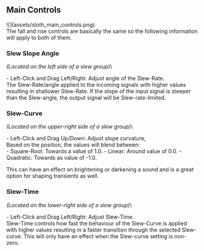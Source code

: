 <h2 class="txt-blue">Main Controls</h2>
<div class="image">
![](assets/sloth_main_controls.png)
</div>

<div class="quote bg-yellow">
The fall and rise controls are basically the same so the following information will
apply to both of them.
</div>

### Slew Slope Angle
<span class="location">*(Located on the left side of a slew group)*</span>\
<div class="block controls bg-dark-2">
- <span class="item">Left-Click and Drag Left/Right:</span> Adjust angle of the Slew-Rate.
</div>
The Slew-Rate/angle applied to the incoming signals with higher values resulting in shallower Slew-Rate. 
If the slope of the input signal is steeper than the Slew-angle, the output signal will be Slew-rate-limited.
<div class="pb"></div>

### Slew-Curve
<span class="location">*(Located on the upper-right side of a slew group)*</span>\
<div class="block controls bg-dark-2">
- <span class="item">Left-Click and Drag Up/Down:</span> Adjust slope curvature,
</div>
Based on the position, the values will blend between:
<div class="block bg-dark-1">
- <span class="txt-yellow">Square-Root:</span> Towards a value of 1.0.
- <span class="txt-yellow">Linear:</span> Around value of 0.0.
- <span class="txt-yellow">Quadratic:</span> Towards as value of -1.0.
</div>

This can have an effect on brightening or darkening a sound and is a great option for shaping
transients as well.
<span class="spacer"/>

### Slew-Time
<span class="location">*(Located on the lower-right side of a slew group)*</span>\
<div class="block controls bg-dark-2">
- <span class="item">Left-Click and Drag Left/Right:</span> Adjust Slew-Time.
</div>
Slew-Time controls how fast the behaviour of the Slew-Curve is applied with higher values resulting 
in a faster transition through the selected Slew-curve. This will only have an effect when the 
Slew-curve setting is non-zero.
<div class="pb"></div>